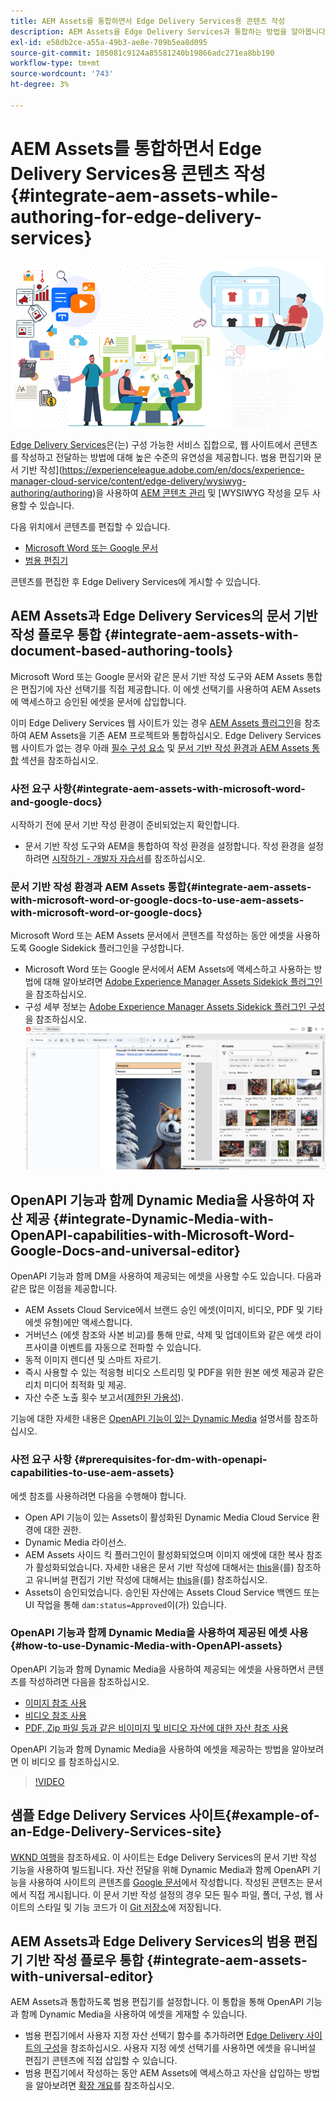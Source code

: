 ```yaml
---
title: AEM Assets를 통합하면서 Edge Delivery Services용 콘텐츠 작성
description: AEM Assets을 Edge Delivery Services과 통합하는 방법을 알아봅니다. 이 통합을 통해 AEM Assets을 Microsoft Word 및 Google 문서와 통합하고, AEM Assets을 범용 편집기와 통합하고, Dynamic Media을 OpenAPI 기능과 통합하고, Dynamic Media을 OpenAPI 기능과 통합하여 Microsoft Word 및 Google 문서를 통합할 수 있습니다.
exl-id: e58db2ce-a55a-49b3-ae8e-709b5ea8d095
source-git-commit: 105081c9124a85581240b19866adc271ea8bb190
workflow-type: tm+mt
source-wordcount: '743'
ht-degree: 3%

---
```


# AEM Assets를 통합하면서 Edge Delivery Services용 콘텐츠 작성 {#integrate-aem-assets-while-authoring-for-edge-delivery-services}

![EDS2](/help/assets/assets/EDS2.png)

[Edge Delivery Services](https://experienceleague.adobe.com/ko/docs/experience-manager-cloud-service/content/edge-delivery/overview)은(는) 구성 가능한 서비스 집합으로, 웹 사이트에서 콘텐츠를 작성하고 전달하는 방법에 대해 높은 수준의 유연성을 제공합니다. 범용 편집기와 문서 기반 작성](https://experienceleague.adobe.com/en/docs/experience-manager-cloud-service/content/edge-delivery/wysiwyg-authoring/authoring)을 사용하여 [AEM 콘텐츠 관리](/help/sites-cloud/authoring/author-publish.md) 및 [WYSIWYG 작성을 모두 사용할 수 있습니다.

다음 위치에서 콘텐츠를 편집할 수 있습니다.

* [Microsoft Word 또는 Google 문서](#integrate-aem-assets-with-document-based-authoring-tools)
* [범용 편집기](#integrate-aem-assets-with-universal-editor)

콘텐츠를 편집한 후 Edge Delivery Services에 게시할 수 있습니다.

## AEM Assets과 Edge Delivery Services의 문서 기반 작성 플로우 통합 {#integrate-aem-assets-with-document-based-authoring-tools}

Microsoft Word 또는 Google 문서와 같은 문서 기반 작성 도구와 AEM Assets 통합은 편집기에 자산 선택기를 직접 제공합니다. 이 에셋 선택기를 사용하여 AEM Assets에 액세스하고 승인된 에셋을 문서에 삽입합니다.

이미 Edge Delivery Services 웹 사이트가 있는 경우 [AEM Assets 플러그인](https://github.com/adobe-rnd/aem-assets-plugin/blob/main/README.md)을 참조하여 AEM Assets을 기존 AEM 프로젝트와 통합하십시오. Edge Delivery Services 웹 사이트가 없는 경우 아래 [필수 구성 요소](#integrate-aem-assets-with-microsoft-word-and-google-docs) 및 [문서 기반 작성 환경과 AEM Assets 통합](#integrate-aem-assets-with-microsoft-word-or-google-docs-to-use-aem-assets-with-microsoft-word-or-google-docs) 섹션을 참조하십시오.

### 사전 요구 사항{#integrate-aem-assets-with-microsoft-word-and-google-docs}

시작하기 전에 문서 기반 작성 환경이 준비되었는지 확인합니다.

* 문서 기반 작성 도구와 AEM을 통합하여 작성 환경을 설정합니다. 작성 환경을 설정하려면 [시작하기 - 개발자 자습서](https://www.aem.live/developer/tutorial)를 참조하십시오.

### 문서 기반 작성 환경과 AEM Assets 통합{#integrate-aem-assets-with-microsoft-word-or-google-docs-to-use-aem-assets-with-microsoft-word-or-google-docs}

Microsoft Word 또는 AEM Assets 문서에서 콘텐츠를 작성하는 동안 에셋을 사용하도록 Google Sidekick 플러그인을 구성합니다.

* Microsoft Word 또는 Google 문서에서 AEM Assets에 액세스하고 사용하는 방법에 대해 알아보려면 [Adobe Experience Manager Assets Sidekick 플러그인](https://www.aem.live/docs/aem-assets-sidekick-plugin#using-experience-manager-assets-for-website-authors)을 참조하십시오.
* 구성 세부 정보는 [Adobe Experience Manager Assets Sidekick 플러그인 구성](https://www.aem.live/developer/configuring-aem-assets-sidekick-plugin)을 참조하십시오.
  ![my-assets-sidebar](/help/assets/assets/my-assets-sidebar.png)

## OpenAPI 기능과 함께 Dynamic Media을 사용하여 자산 제공 {#integrate-Dynamic-Media-with-OpenAPI-capabilities-with-Microsoft-Word-Google-Docs-and-universal-editor}

OpenAPI 기능과 함께 DM을 사용하여 제공되는 에셋을 사용할 수도 있습니다. 다음과 같은 많은 이점을 제공합니다.

* AEM Assets Cloud Service에서 브랜드 승인 에셋(이미지, 비디오, PDF 및 기타 에셋 유형)에만 액세스합니다.
* 거버넌스 (에셋 참조와 사본 비교)를 통해 만료, 삭제 및 업데이트와 같은 에셋 라이프사이클 이벤트를 자동으로 전파할 수 있습니다.
* 동적 이미지 렌디션 및 스마트 자르기.
* 즉시 사용할 수 있는 적응형 비디오 스트리밍 및 PDF을 위한 원본 에셋 제공과 같은 리치 미디어 최적화 및 제공.
* 자산 수준 노출 횟수 보고서([제한된 가용성](/help/assets/manage-reports-assets-view.md#dynamic-media-delivery-reports)).

기능에 대한 자세한 내용은 [OpenAPI 기능이 있는 Dynamic Media](https://experienceleague.adobe.com/en/docs/experience-manager-cloud-service/content/assets/dynamicmedia/dynamic-media-open-apis/dynamic-media-open-apis-overview) 설명서를 참조하십시오.

### 사전 요구 사항 {#prerequisites-for-dm-with-openapi-capabilities-to-use-aem-assets}

에셋 참조를 사용하려면 다음을 수행해야 합니다.

* Open API 기능이 있는 Assets이 활성화된 Dynamic Media Cloud Service 환경에 대한 권한.
* Dynamic Media 라이선스.
* AEM Assets 사이드 킥 플러그인이 활성화되었으며 이미지 에셋에 대한 복사 참조가 활성화되었습니다. 자세한 내용은 문서 기반 작성에 대해서는 [this](https://www.aem.live/developer/configuring-aem-assets-sidekick-plugin#copymode)을(를) 참조하고 유니버설 편집기 기반 작성에 대해서는 [this](https://developer.adobe.com/uix/docs/extension-manager/extension-developed-by-adobe/configurable-asset-picker/#extension-overview)을(를) 참조하십시오.
* Assets이 승인되었습니다. 승인된 자산에는 Assets Cloud Service 백엔드 또는 UI 작업을 통해 `dam:status=Approved`이(가) 있습니다.

### OpenAPI 기능과 함께 Dynamic Media을 사용하여 제공된 에셋 사용{#how-to-use-Dynamic-Media-with-OpenAPI-assets}

OpenAPI 기능과 함께 Dynamic Media을 사용하여 제공되는 에셋을 사용하면서 콘텐츠를 작성하려면 다음을 참조하십시오.

* [이미지 참조 사용](https://www.aem.live/docs/aem-assets-sidekick-plugin#using-image-references-when-authoring-content)
* [비디오 참조 사용](https://www.aem.live/docs/aem-assets-sidekick-plugin#using-video-references-when-authoring-content)
* [PDF, Zip 파일 등과 같은 비이미지 및 비디오 자산에 대한 자산 참조 사용](https://www.aem.live/docs/aem-assets-sidekick-plugin#using-asset-references-for-pdf-zip-etc-when-authoring-content)

OpenAPI 기능과 함께 Dynamic Media을 사용하여 에셋을 제공하는 방법을 알아보려면 이 비디오 를 참조하십시오.

>[!VIDEO](https://video.tv.adobe.com/v/3441155)

## 샘플 Edge Delivery Services 사이트{#example-of-an-Edge-Delivery-Services-site}

[WKND 여행](http://bit.ly/3DExLnf)을 참조하세요. 이 사이트는 Edge Delivery Services의 문서 기반 작성 기능을 사용하여 빌드됩니다. 자산 전달을 위해 Dynamic Media과 함께 OpenAPI 기능을 사용하여 사이트의 콘텐츠를 [Google 문서](https://drive.google.com/drive/folders/1HCCHRWp4HJIXW_cUv5cRDQ5DzzqiZsXT)에서 작성합니다. 작성된 콘텐츠는 문서에서 직접 게시됩니다. 이 문서 기반 작성 설정의 경우 모든 필수 파일, 폴더, 구성, 웹 사이트의 스타일 및 기능 코드가 이 [Git 저장소](https://github.com/hlxsites/franklin-assets-selector/tree/aem-dynamicmedia-demo/blocks)에 저장됩니다.

## AEM Assets과 Edge Delivery Services의 범용 편집기 기반 작성 플로우 통합 {#integrate-aem-assets-with-universal-editor}

AEM Assets과 통합하도록 범용 편집기를 설정합니다. 이 통합을 통해 OpenAPI 기능과 함께 Dynamic Media을 사용하여 에셋을 게재할 수 있습니다.

* 범용 편집기에서 사용자 지정 자산 선택기 함수를 추가하려면 [Edge Delivery 사이트의 구성](https://developer.adobe.com/uix/docs/extension-manager/extension-developed-by-adobe/configurable-asset-picker/#configuration-in-edge-delivery-site)을 참조하십시오. 사용자 지정 에셋 선택기를 사용하면 에셋을 유니버설 편집기 콘텐츠에 직접 삽입할 수 있습니다.
* 범용 편집기에서 작성하는 동안 AEM Assets에 액세스하고 자산을 삽입하는 방법을 알아보려면 [확장 개요](https://developer.adobe.com/uix/docs/extension-manager/extension-developed-by-adobe/configurable-asset-picker/#extension-overview)를 참조하십시오.
